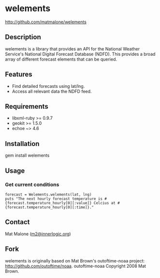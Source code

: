 # welements

http://github.com/matmalone/welements

## Description

welements is a library that provides an API for the National Weather
Service's National Digital Forecast Database (NDFD). This provides a
broad array of different forecast elements that can be queried.

## Features

- Find detailed forecasts using lat/lng.
- Access all relevant data the NDFD feed.

## Requirements

- libxml-ruby >= 0.9.7
- geokit >= 1.5.0
- echoe ~> 4.6

## Installation

  gem install welements

## Usage

### Get current conditions
    forecast = Welements.welements(lat, lng)
    puts "The next hourly forecast temperature is #{forecast.temperature_hourly[0][:value]} Celcius at #{forecast.temperature_hourly[0][:time]}."
  
## Contact

Mat Malone (m2@innerlogic.org)

## Fork

welements is originally based on Mat Brown's outoftime-noaa project:
http://github.com/outoftime/noaa. outoftime-noaa Copyright 2008 Mat Brown.
